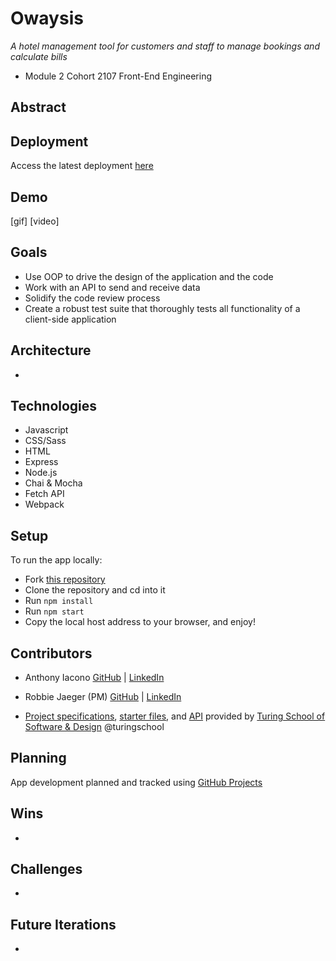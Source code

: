 # Owaysis
*A hotel management tool for customers and staff to manage bookings and calculate bills*

- Module 2 Cohort 2107 Front-End Engineering

## Abstract


## Deployment
Access the latest deployment [here](https://anthony-iacono.github.io/owaysis/)

## Demo
[gif]
[video]

## Goals
- Use OOP to drive the design of the application and the code
- Work with an API to send and receive data
- Solidify the code review process
- Create a robust test suite that thoroughly tests all functionality of a client-side application

## Architecture
  -

## Technologies
  - Javascript
  - CSS/Sass
  - HTML
  - Express
  - Node.js
  - Chai & Mocha
  - Fetch API
  - Webpack

## Setup
To run the app locally:
  - Fork [this repository](https://github.com/anthony-iacono/owaysis)
  - Clone the repository and cd into it
  - Run `npm install`
  - Run `npm start`
  - Copy the local host address to your browser, and enjoy!

## Contributors
  - Anthony Iacono [GitHub](https://github.com/anthony-iacono) | [LinkedIn](https://www.linkedin.com/in/anthony-iacono/)
  - Robbie Jaeger (PM) [GitHub](https://github.com/robbiejaeger) | [LinkedIn](https://www.linkedin.com/in/robertjaeger0/)

  - [Project specifications](https://frontend.turing.edu/projects/overlook.html), [starter files](https://github.com/turingschool-examples/webpack-starter-kit), and [API](https://github.com/turingschool-examples/overlook-api) provided by [Turing School of Software & Design](https://turing.edu/) @turingschool

## Planning
App development planned and tracked using [GitHub Projects](https://github.com/users/anthony-iacono/projects/2)

## Wins
  -

## Challenges
  -

## Future Iterations
  -
